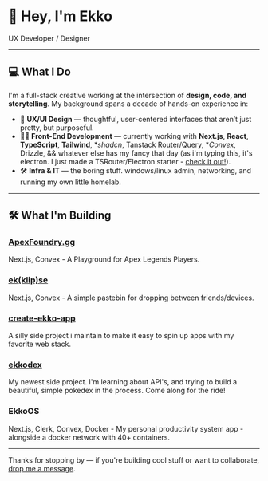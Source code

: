 # 👋 Hey, I'm Ekko

UX Developer / Designer 

---

## 💻 What I Do

I'm a full-stack creative working at the intersection of **design, code, and storytelling**. My background spans a decade of hands-on experience in:

- 🎨 **UX/UI Design** — thoughtful, user-centered interfaces that aren’t just pretty, but purposeful.
- 🧑‍💻 **Front-End Development** — currently working with **Next.js**, **React**, **TypeScript**, **Tailwind**, **shadcn*, Tanstack Router/Query, **Convex*, Drizzle, && whatever else has my fancy that day (as i'm typing this, it's electron. I just made a TSRouter/Electron starter - [check it out!](https://github.com/mikekenway/electron-tanstack-starter)).
- 🛠️ **Infra & IT** — the boring stuff. windows/linux admin, networking, and running my own little homelab. 

---

## 🛠️ What I'm Building

### [ApexFoundry.gg](https://apexfoundry.gg)
Next.js, Convex - A Playground for Apex Legends Players.

### [ek(klip)se]([https://apexfoundry.g](https://github.com/mikekenway/ekklipse)g)
Next.js, Convex - A simple pastebin for dropping between friends/devices.

### [create-ekko-app](https://github.com/mikekenway/create-ekko-app)
A silly side project i maintain to make it easy to spin up apps with my favorite web stack. 

### [ekkodex](https://github.com/mikekenway/ekkodex)
My newest side project. I'm learning about API's, and trying to build a beautiful, simple pokedex in the process. Come along for the ride!

### EkkoOS
Next.js, Clerk, Convex, Docker - My personal productivity system app - alongside a docker network with 40+ containers. 

---

Thanks for stopping by — if you're building cool stuff or want to collaborate, [drop me a message](https://mikekenway.com/contact).

